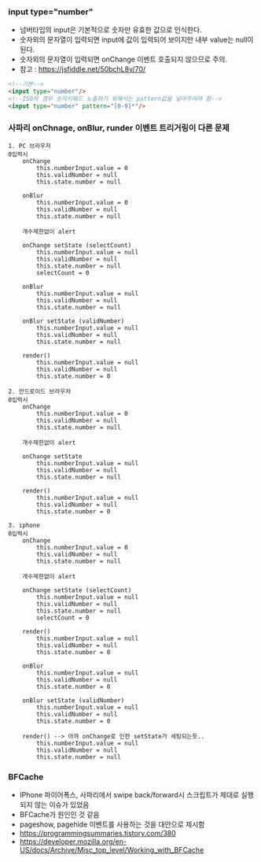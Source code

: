 ### input type="number"
- 넘버타입의 input은 기본적으로 숫자만 유효한 값으로 인식한다.
- 숫자외의 문자열이 입력되면 input에 값이 입력되어 보이지만 내부 value는 null이 된다.
- 숫자외의 문자열이 입력되면 onChange 이벤트 호출되지 않으므로 주의.
- 참고 : https://jsfiddle.net/50bchL8v/70/
```html
<!--기본-->
<input type="number"/> 
<!--ISO의 경우 숫자키패드 노출하기 위해서는 pattern값을 넣어주어야 함-->
<input type="number" pattern="[0-9]*"/> 
```  
### 사파리 onChnage, onBlur, runder 이벤트 트리거링이 다른 문제
```
1. PC 브라우저
0입력시
	onChange
		this.numberInput.value = 0
		this.validNumber = null
		this.state.number = null
		
	onBlur
		this.numberInput.value = 0
		this.validNumber = null
		this.state.number = null
		
	개수제한없이 alert
	
	onChange setState (selectCount)
		this.numberInput.value = null
		this.validNumber = null
		this.state.number = null
		selectCount = 0
		
	onBlur
		this.numberInput.value = null
		this.validNumber = null
		this.state.number = null
		
	onBlur setState (validNumber)
		this.numberInput.value = null
		this.validNumber = null
		this.state.number = null
	
	render()
		this.numberInput.value = null
		this.validNumber = null
		this.state.number = 0
```
```
2. 안드로이드 브라우저
0입력시
	onChange
		this.numberInput.value = 0
		this.validNumber = null
		this.state.number = null
		
	개수제한없이 alert
	
	onChange setState
		this.numberInput.value = null
		this.validNumber = null
		this.state.number = null	
	
	render()
		this.numberInput.value = null
		this.validNumber = null
		this.state.number = 0
```
```
3. iphone
0입력시
	onChange
		this.numberInput.value = 0
		this.validNumber = null
		this.state.number = null
		
	개수제한없이 alert
	
	onChange setState (selectCount)
		this.numberInput.value = null
		this.validNumber = null
		this.state.number = null
		selectCount = 0
		
	render()
		this.numberInput.value = null
		this.validNumber = null
		this.state.number = 0
		
	onBlur
		this.numberInput.value = null
		this.validNumber = null
		this.state.number = 0
		
	onBlur setState (validNumber)
		this.numberInput.value = null
		this.validNumber = null
		this.state.number = 0
		
	render() --> 아까 onChange로 인한 setState가 세팅되는듯..
		this.numberInput.value = null
		this.validNumber = null
		this.state.number = null
```

### BFCache
- IPhone 파이어폭스, 사파리에서 swipe back/forward시 스크립트가 제대로 실행되지 않는 이슈가 있었음
- BFCache가 원인인 것 같음
- pageshow, pagehide 이벤트를 사용하는 것을 대안으로 제시함
- https://programmingsummaries.tistory.com/380
- https://developer.mozilla.org/en-US/docs/Archive/Misc_top_level/Working_with_BFCache

